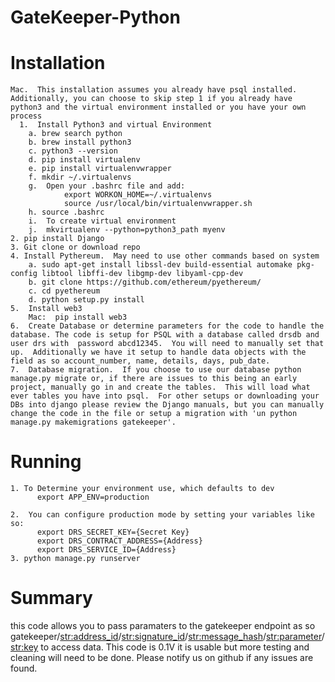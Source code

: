 # GateKeeper-Python

# Installation
    Mac.  This installation assumes you already have psql installed.  Additionally, you can choose to skip step 1 if you already have python3 and the virtual environment installed or you have your own process
      1.  Install Python3 and virtual Environment
        a. brew search python
        b. brew install python3
        c. python3 --version
        d. pip install virtualenv
        e. pip install virtualenvwrapper
        f. mkdir ~/.virtualenvs
        g.  Open your .bashrc file and add:
                export WORKON_HOME=~/.virtualenvs
                source /usr/local/bin/virtualenvwrapper.sh
        h. source .bashrc
        i.  To create virtual environment
        j.  mkvirtualenv --python=python3_path myenv
    2. pip install Django
    3. Git clone or download repo
    4. Install Pythereum.  May need to use other commands based on system
        a. sudo apt-get install libssl-dev build-essential automake pkg-config libtool libffi-dev libgmp-dev libyaml-cpp-dev
        b. git clone https://github.com/ethereum/pyethereum/
        c. cd pyethereum
        d. python setup.py install
    5.  Install web3
        Mac:  pip install web3
    6.  Create Database or determine parameters for the code to handle the database. The code is setup for PSQL with a database called drsdb and user drs with  password abcd12345.  You will need to manually set that up.  Additionally we have it setup to handle data objects with the field as so account_number, name, details, days, pub_date.
    7.  Database migration.  If you choose to use our database python manage.py migrate or, if there are issues to this being an early project, manually go in and create the tables.  This will load what ever tables you have into psql.  For other setups or downloading your DBs into django please review the Django manuals, but you can manually change the code in the file or setup a migration with 'un python manage.py makemigrations gatekeeper'.

# Running
    1. To Determine your environment use, which defaults to dev
          export APP_ENV=production

    2.  You can configure production mode by setting your variables like so:
          export DRS_SECRET_KEY={Secret Key}
          export DRS_CONTRACT_ADDRESS={Address}
          export DRS_SERVICE_ID={Address}
    3. python manage.py runserver


# Summary
  this code allows you to pass paramaters to the gatekeeper endpoint as so
    gatekeeper/<str:address_id>/<str:signature_id>/<str:message_hash>/<str:parameter>/<str:key>
  to access data.  This code is 0.1V it is usable but more testing and cleaning will need to be done.  Please notify us on github if any issues are found.
